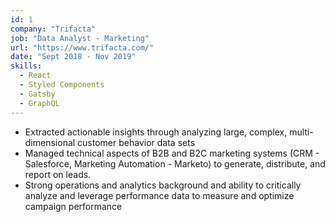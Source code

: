 ```yaml
---
id: 1
company: "Trifacta"
job: "Data Analyst - Marketing"
url: "https://www.trifacta.com/"
date: "Sept 2018 - Nov 2019"
skills:
  - React
  - Styled Components
  - Gatsby
  - GraphQL
---
```

- Extracted actionable insights through analyzing large, complex, multi-dimensional customer behavior data sets
- Managed technical aspects of B2B and B2C marketing systems (CRM - Salesforce, Marketing Automation - Marketo) to generate, distribute, and report on leads.
- Strong operations and analytics background and ability to critically analyze and leverage performance data to measure and optimize campaign performance

